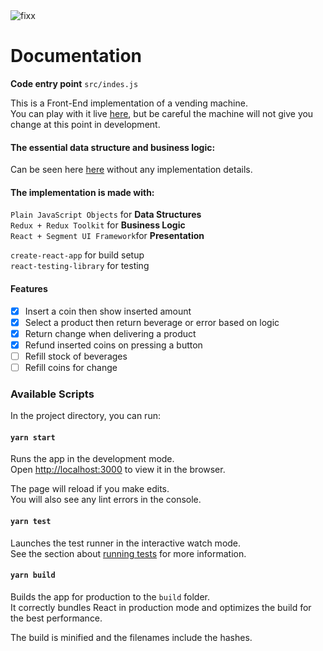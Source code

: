 <img src="https://firebasestorage.googleapis.com/v0/b/ovo-sound.appspot.com/o/deer-furry.gif?alt=media&token=ea48d7ec-761b-4f73-bfc8-5864bfde06a6" alt="fixx" >

# Documentation

**Code entry point** `src/indes.js`<br/>

This is a Front-End implementation of a vending machine.<br/>
You can play with it live [here](https://deer-furry-vending-machine.netlify.app), but be careful the machine will not give you change at this point in development.

#### The essential data structure and business logic:

Can be seen here [here](https://github.com/vercetti11/deer-furry/blob/problem-essence/index.js) without any implementation details.

#### The implementation is made with:

`Plain JavaScript Objects` for **Data Structures**<br/>
`Redux + Redux Toolkit` for **Business Logic**<br/>
`React + Segment UI Framework`for **Presentation**

`create-react-app` for build setup<br/>
`react-testing-library` for testing

#### Features

- [x] Insert a coin then show inserted amount
- [x] Select a product then return beverage or error based on logic
- [x] Return change when delivering a product
- [x] Refund inserted coins on pressing a button
- [ ] Refill stock of beverages
- [ ] Refill coins for change

### Available Scripts

In the project directory, you can run:

#### `yarn start`

Runs the app in the development mode.<br />
Open [http://localhost:3000](http://localhost:3000) to view it in the browser.

The page will reload if you make edits.<br />
You will also see any lint errors in the console.

#### `yarn test`

Launches the test runner in the interactive watch mode.<br />
See the section about [running tests](https://facebook.github.io/create-react-app/docs/running-tests) for more information.

#### `yarn build`

Builds the app for production to the `build` folder.<br />
It correctly bundles React in production mode and optimizes the build for the best performance.

The build is minified and the filenames include the hashes.<br />
